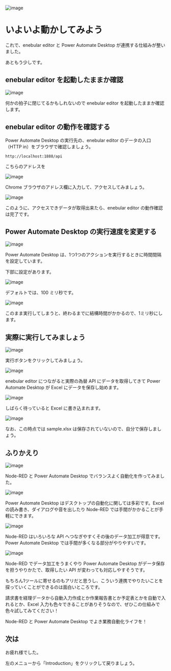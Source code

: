 ![image](https://i.gyazo.com/cbc1f6e4afa35f95554d9b116991eb65.png)

# いよいよ動かしてみよう

これで、enebular editor と Power Automate Desktop が連携する仕組みが整いました。

あともう少しです。

## enebular editor を起動したままか確認

![image](https://i.gyazo.com/35c38ff126f672e70060dd47256b1016.png)

何かの拍子に閉じてるかもしれないので enebular editor を起動したままか確認します。

## enebular editor の動作を確認する

Power Automate Desktop の実行先の、enebular editor のデータの入口（HTTP in）をブラウザで確認しましょう。

`http://localhost:1888/api`

こちらのアドレスを

![image](https://i.gyazo.com/4bdaf72650c8da7c47ae93906eccb74b.png)

Chrome ブラウザのアドレス欄に入力して、アクセスしてみましょう。

![image](https://i.gyazo.com/dc991970f05e654f2f68fbcb426315f9.png)

このように、アクセスできデータが取得出来たら、enebular editor の動作確認は完了です。

## Power Automate Desktop の実行速度を変更する

![image](https://i.gyazo.com/a8a59a7dcd13f6b3b7dfd5897565dd77.png)

Power Automate Desktop は、1つ1つのアクションを実行するときに時間間隔を設定しています。

下部に設定があります。

![image](https://i.gyazo.com/4ddef759c632479e4ab04413d52fc613.png)

デフォルトでは、100 ミリ秒です。

![image](https://i.gyazo.com/f8c345422db7310803dbfe81cbcef121.png)

このまま実行してしまうと、終わるまでに結構時間がかかるので、1ミリ秒にします。

## 実際に実行してみましょう

![image](https://i.gyazo.com/de9fb442046439749482f400ed59f8d3.png)

実行ボタンをクリックしてみましょう。

![image](https://i.gyazo.com/cdee80533efcf79980f8d1b0369eacb5.png)

enebular editor につながると実際の為替 API にデータを取得してきて Power Automate Desktop が Excel にデータを保存し始めます。

![image](https://i.gyazo.com/54e281f698fd9b7926a059b16620022c.png)

しばらく待っていると Excel に書き込まれます。

![image](https://i.gyazo.com/533b1992dea4348bd700aa680c694b26.png)

なお、この時点では sample.xlsx は保存されていないので、自分で保存しましょう。

## ふりかえり

![image](https://i.gyazo.com/ba61f6f0d0e3915455db3ec73508e467.png)

Node-RED と Power Automate Desktop でバランスよく自動化を作ってみました。

![image](https://i.gyazo.com/78ee8a3ed0edc1a202661621edc6230e.png)

Power Automate Desktop はデスクトップの自動化に関しては多彩です。Excel の読み書き、ダイアログや音を出したり Node-RED では手間がかかることが手軽にできます。

![image](https://i.gyazo.com/f831be9532fa2a8157bc601c52a60e38.png)

Node-RED はいろいろな API へつなぎやすくその後のデータ加工が得意です。Power Automate Desktop では手間が多くなる部分がやりやすいです。

![image](https://i.gyazo.com/992a746d879e34375f197313a3c8a986.png)

Node-RED でデータ加工をうまくやり Power Automate Desktop がデータ保存を担うやりかたで、取得したい API が変わっても対応しやすそうです。

もちろん1ツールに寄せるのもアリだと思うし、こういう連携でやりたいことを探っていくことができるのは面白いところです。

請求書を経理データから自動入力作成とか作業報告書とか予定表とかを自動で入れるとか、Excel 入力も色々できることがありそうなので、ぜひこの仕組みで色々試してみてください！

Node-RED と Power Automate Desktop でよき業務自動化ライフを！


## 次は

お疲れ様でした。

左のメニューから「Introduction」をクリックして戻りましょう。